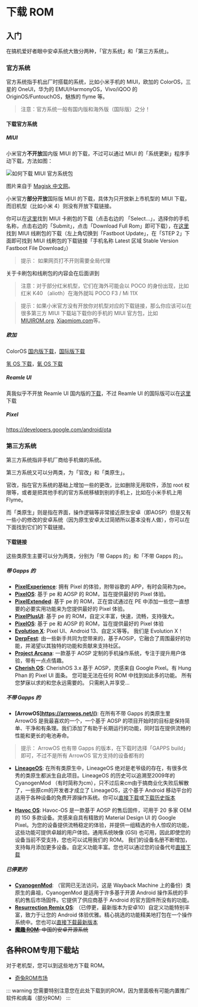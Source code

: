 # 下载 ROM

## 入门

在搞机爱好者眼中安卓系统大致分两种，「官方系统」和「第三方系统」。

### 官方系统

官方系统指手机出厂时搭载的系统，比如小米手机的 MIUI，欧加的 ColorOS，三星的 OneUI，华为的 EMUI/HarmonyOS，Vivo/iQOO 的 OriginOS/FuntouchOS，魅族的 flyme 等。

> 注意：官方系统一般有国内版和海外版（国际版）之分！

#### 下载官方系统

##### MIUI

小米官方**不开放**国内版 MIUI 的下载，不过可以通过 MIUI 的「系统更新」程序手动下载，方法如图：

![如何下载 MIUI 官方系统包](https://cdn.magiskcn.com/wp-content/uploads/2022/10/b0b8a954f9c76a3.jpg)

图片来自于 [Magisk 中文网](https://magiskcn.com/get-miui)。

小米官方**部分开放**国际版 MIUI 的下载，具体为只开放新上市机型的 MIUI 下载，而旧机型（比如小米 4）则没有开放下载链接。

你可以在[这里](https://new.c.mi.com/global/miuidownload/index)找到 MIUI 卡刷包的下载（点击右边的 「Select...」，选择你的手机名称，点击右边的「Submit」，点击「Download Full Rom」即可下载），在[这里](https://new.c.mi.com/global/miuidownload/detail/guide/1)找到 MIUI 线刷包的下载（左上角切换到「Fastboot Update」，在「STEP 2」下面即可找到 MIUI 线刷包的下载链接「手机名称 Latest 区域 Stable Version Fastboot File Download」）

> 提示： 如果网页打不开则需要全局代理

关于卡刷包和线刷包的内容会在后面讲到

> 注意：对于部分红米机型，它们在海外可能会以 POCO 的身份出现，比如红米 K40 （alioth）在海外就叫 POCO F3 / Mi 11X

> 提示：如果小米官方没有开放你对机型对应的下载链接，那么你应该可以在很多第三方 MIUI 下载站下载你的手机的 MIUI 官方包，比如 [MIUIROM.org](https://miuirom.org/), [Xiaomiom.com](https://xiaomirom.com/)等。

##### 欧加

ColorOS [国内版下载](https://www.coloros.com/rom)，[国际版下载](https://support.oppo.com/in/software-update/)

[氢 OS 下载](https://www.oneplus.com/cn/support/softwareupgrade)，[氧 OS 下载](https://service.oneplus.com/global/search/search-detail?id=2096329&articleIndex=1)

##### Reamle UI

真我似乎不开放 Reamle UI 国内版的[下载](https://www.realme.com/cn/support/kw/doc/2029300)，不过 Reamle UI 的国际版可以在[这里](https://www.realme.com/in/support/software-update)下载

<!--

未完待续

##### OriginOS/FuntouchOS

...

##### EMUI/HarmonyOS

...

##### Flyme

...

##### OneUI

...

##### MyUI

...

##### ZUI

...

-->

##### Pixel

https://developers.google.com/android/ota

### 第三方系统

第三方系统指非手机厂商给手机做的系统。

第三方系统又可以分两类，为「官改」和「类原生」。

官改，指在官方系统的基础上增加一些的更改，比如删除无用软件，添加 root 权限等，或者是把其他手机的官方系统移植到别的手机上，比如在小米手机上用 Flyme。

而「类原生」则是指在界面，操作逻辑等非常接近原生安卓（即AOSP）但是又有一些小的修改的安卓系统（因为原生安卓太过简陋所以基本没有人做），你可以在下面找到它们的下载链接。

#### 下载链接

这些类原生主要可以分为两类，分别为「带 Gapps 的」和「不带 Gapps 的」。

##### 带 Gapps 的
* __[PixelExperience](https://download.pixelexperience.org/)__: 拥有 Pixel 的体验，附带谷歌的 APP，有时会简称为pe。
* __[PixelOS](https://pixelos.net/)__: 基于 pe 和 AOSP 的 ROM，旨在提供最好的 Pixel 体验。
* __[PixelExtended](https://pixelextended.tech/)__: 基于 pe 的 ROM，正在尝试通过在 PE 中添加一些您一直想要的必要实用功能来为您提供最好的 Pixel 体验。 
* __[PixelPlusUI](https://ppui.site/home)__: 基于 pe 的 ROM，自定义丰富，快速，流畅，支持强大。
* __[PixelOS](https://pixelos.net/)__: 基于 pe 和 AOSP 的 ROM，旨在提供最好的 Pixel 体验
* __[Evolution X](https://evolution-x.org/)__: Pixel UI、Android 13、自定义等等。 我们是 Evolution X！
* __[DerpFest](https://derpfest.org/)__: 由一些新手共同为您带来的，基于AOSiP，它融合了周围最好的功能，并渴望以其独特的功能和贡献来支持社区。
* __[Project Arcana](https://projectarcana-aosp.github.io/)__: 一款基于 AOSP 定制的手机操作系统，专注于提升用户体验，带有一点点情趣。
* __[Cherish OS](https://cherishos.com/)__: CherishOS 3.x 基于 AOSP，灵感来自 Google Pixel。有 Hung Phan 的 Pixel UI 面条。 您可能无法在任何 ROM 中找到如此多的功能。 所有您梦寐以求的和您永远需要的。 只需刷入并享受...

##### 不带 Gapps 的

* __[ArrowOS]https://arrowos.net/()__: 在所有不带 Gapps 的类原生里 ArrowOS 是我最喜欢的一个，一个基于 AOSP 的项目开始时的目标是保持简单、干净和有条理。我们添加了有助于长期运行的功能，同时旨在提供流畅的性能和更长的电池寿命。
> 提示： ArrowOS 也有带 Gapps 的版本，在下载时选择「GAPPS build」即可，不过不是所有 ArrowOS 官方支持的设备都有的
* __[LineageOS](https://lineageos.org/)__: 在所有类原生中，LineageOS 绝对是老爷级的存在，有很多优秀的类原生都派生自此项目。LineageOS 的历史可以追溯至2009年的 CyanogenMod （有时简称为cm），只不过后来cm由于搞商业化失败后解散了，一些原cm的开发者才成立了 LineageOS，这个基于 Android 移动平台的适用于各种设备的免费开源操作系统。你可以[直接下载](https://download.lineageos.org/)或[下载历史版本](http://lineageosroms.com/)

<!--
未完待续

* __[]()__: 
* __[]()__: 
* __[]()__: 
* __[]()__: 
* __[]()__: 
* __[]()__: 
* __[]()__: 
* __[]()__: 
* __[]()__: 
-->
* __[Havoc OS](https://havoc-os.com/)__: Havoc-OS 是一款基于 AOSP 的售后固件，可用于 20 多家 OEM 的 150 多款设备。灵感来自具有精致的 Material Design UI 的 Google Pixel。为您的设备提供流畅稳定的体验，并提供一组精选的令人惊叹的功能，这些功能可提供卓越的用户体验。通用系统映像 (GSI) 也可用，因此即使您的设备当前不受支持，您也可以试用我们的 ROM。 我们的设备名册不断增加，支持每月添加更多设备。自定义功能丰富。您也可以通过您的设备代号[直接下载](https://download.havoc-os.com/)

##### 已停更的

* __[CyanogenMod](https://web.archive.org/web/20161225043707/https://www.cyanogenmod.org/)__: （官网已无法访问，这是 Wayback Machine 上的备份）类原生的鼻祖，CyanogenMod 是适用于许多基于开源 Android 操作系统的手机的售后市场固件。它提供了供应商基于 Android 的官方固件所没有的功能。
* __[Resurrection Remix OS](https://resurrectionremix.com/)__: （已停更，最新版本为安卓10）自定义功能特别丰富，致力于让您的 Android 体验优雅。精心挑选的功能精美地打包在一个操作系统中。您也可以[直接下载最新版本](https://sourceforge.net/projects/resurrectionremix-ten/files/)
* ~~__[魔趣 ROM](https://www.mokeedev.com/)__: 中国的安卓开源系统~~
  
## 各种ROM专用下载站

对于老机型，您可以到这些地方下载 ROM。

* [奇兔ROM市场](http://rom.7to.cn/)

::: warning
您需要特别注意您在此处下载到的ROM，因为里面极有可能内置推广软件和病毒（部分ROM）
:::
